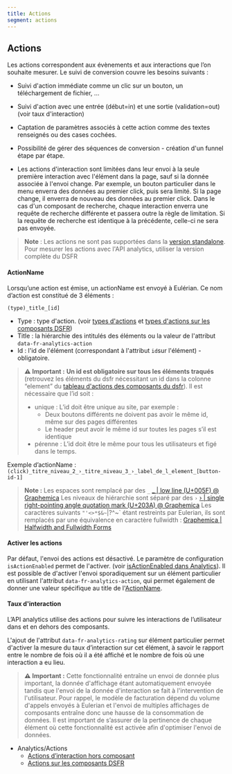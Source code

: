 ```yaml
---
title: Actions
segment: actions
---
```


## Actions

Les actions correspondent aux évènements et aux interactions que l’on souhaite mesurer. Le suivi de conversion couvre les besoins suivants :

* Suivi d'action immédiate comme un clic sur un bouton, un téléchargement de fichier, …

* Suivi d'action avec une entrée (début=in) et une sortie (validation=out) (voir taux d'interaction)

* Captation de paramètres associés à cette action comme des textes renseignés ou des cases cochées.

* Possibilité de gérer des séquences de conversion - création d'un funnel étape par étape.

* Les actions d'interaction sont limitées dans leur envoi à la seule première interaction avec l'élément dans la page, sauf si la donnée associée à l'envoi change. Par exemple, un bouton particulier dans le menu enverra des données au premier click, puis sera limité. Si la page change, il enverra de nouveau des données au premier click. Dans le cas d'un composant de recherche, chaque interaction enverra une requête de recherche différente et passera outre la règle de limitation. Si la requête de recherche est identique à la précédente, celle-ci ne sera pas envoyée.

> **Note** :
> Les actions ne sont pas supportées dans la [version standalone](../installation/index.md#Version-standalone). Pour mesurer les actions avec l'API analytics, utiliser la version complète du DSFR

#### ActionName

Lorsqu’une action est émise, un actionName est envoyé à Eulérian.
Ce nom d’action est constitué de 3 éléments :
```
(type)_title_[id]
```
* Type : type d'action. (voir [types d'actions](custom-actions/index.md#ActionType) et [types d'actions sur les composants DSFR](component-actions/index.md)) 
* Title : la hiérarchie des intitulés des éléments ou la valeur de l'attribut `data-fr-analytics-action`
* Id : l'id de l'élément (correspondant à l'attribut `id`sur l'élément) - obligatoire.

> **⚠️ Important :**
> **Un id est obligatoire sur tous les éléments traqués** (retrouvez les éléments du dsfr nécessitant un id dans la colonne “element” du [tableau d'actions des composants du dsfr](component-actions/index.md)).
>Il est nécessaire que l’id soit :
>  * unique : L’id doit être unique au site, par exemple :
>    * Deux boutons différents ne doivent pas avoir le même id, même sur des pages différentes
>    * Le header peut avoir le même id sur toutes les pages s’il est identique
>  * pérenne : L’id doit être le même pour tous les utilisateurs et figé dans le temps.

Exemple d’actionName : `(click)_titre_niveau_2_›_titre_niveau_3_›_label_de_l_element_[button-id-1]`

> **Note :**
> Les espaces sont remplacé par des `_` [_ | low line (U+005F) @ Graphemica](https://graphemica.com/_)
> Les niveaux de hiérarchie sont séparé par des `›` [› | single right-pointing angle quotation mark (U+203A) @ Graphemica](https://graphemica.com/%E2%80%BA)
> Les caractères suivants `"'<>*$&~`|\?^~` étant restreints par Eulerian, ils sont remplacés par une équivalence en caractère fullwidth : [Graphemica | Halfwidth and Fullwidth Forms](https://graphemica.com/blocks/halfwidth-and-fullwidth-forms)

#### Activer les actions

Par défaut, l'envoi des actions est désactivé. Le paramètre de configuration `isActionEnabled` permet de l'activer. (voir [isActionEnabled dans Analytics](../collector/analytics/index.md#isActionEnabled)). 
Il est possible de d'activer l'envoi sporadiquement sur un élément particulier en utilisant l'attribut `data-fr-analytics-action`, qui permet également de donner une valeur spécifique au title de l'[ActionName](#ActionName).

#### Taux d'interaction

L’API analytics utilise des actions pour suivre les interactions de l’utilisateur dans et en dehors des composants.

L'ajout de l'attribut `data-fr-analytics-rating` sur élément particulier permet d'activer la mesure du taux d’interaction sur cet élément, à savoir le rapport entre le nombre de fois où il a été affiché et le nombre de fois où une interaction a eu lieu.

> **⚠️ Important :**
> Cette fonctionnalité entraîne un envoi de donnée plus important, la donnée d'affichage étant automatiquement envoyée tandis que l'envoi de la donnée d'interaction se fait à l'intervention de l'utilisateur. Pour rappel, le modèle de facturation dépend du volume d'appels envoyés à Eulerian et l'envoi de multiples affichages de composants entraîne donc une hausse de la consommation de données. Il est important de s’assurer de la pertinence de chaque élément où cette fonctionnalité est activée afin d'optimiser l'envoi de données.


- Analytics/Actions
  - [Actions d’interaction hors composant](custom-actions/index.md)
  - [Actions sur les composants DSFR](component-actions/index.md)
